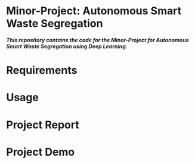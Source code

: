 # Minor-Project: Autonomous Smart Waste Segregation

***This repository contains the code for the Minor-Project for Autonomous Smart Waste Segregation using Deep Learning.***

# Requirements

# Usage

# Project Report

# Project Demo
